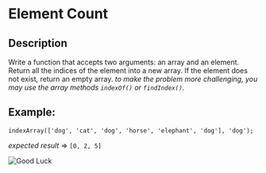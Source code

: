 # Element Count

## Description

Write a function that accepts two arguments: an array and an element. Return all the indices of the element into a new array. If the element does not exist, return an empty array. 
_to make the problem more challenging, you may use the array methods `indexOf()` or `findIndex()`._


**Example:**
------------------------------------------
`indexArray(['dog', 'cat', 'dog', 'horse', 'elephant', 'dog'], 'dog');`

_expected result_ => `[0, 2, 5]`

![Good Luck](https://media.giphy.com/media/L3uegwiKeAY6GG1UmI/giphy.gif)
